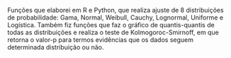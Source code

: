 Funções que elaborei em R e Python, que realiza ajuste de 8 distribuições de probabilidade: Gama, Normal, Weibull, Cauchy,
Lognormal, Uniforme e Logística. Também fiz funções que faz o gráfico de quantis-quantis de todas as distribuições
e realiza o teste de Kolmogoroc-Smirnoff, em que retorna o valor-p para termos evidências que os dados seguem determinada
distribuição ou não.
